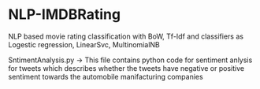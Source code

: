 # NLP-IMDBRating
NLP based movie rating classification with BoW, Tf-Idf and classifiers as Logestic regression, LinearSvc, MultinomialNB

SntimentAnalysis.py -> This file contains python code for sentiment anlysis for tweets which describes whether the tweets have negative or positive sentiment towards the automobile manifacturing companies

